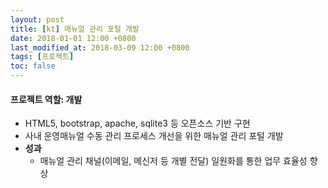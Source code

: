 ```yaml
---
layout: post
title: [kt] 매뉴얼 관리 포털 개발
date: 2018-01-01 12:00 +0800
last_modified_at: 2018-03-09 12:00 +0800
tags: [프로젝트]
toc: false
---
```


#### 프로젝트 역할: 개발

- HTML5, bootstrap, apache, sqlite3 등 오픈소스 기반 구현
- 사내 운영매뉴얼 수동 관리 프로세스 개선을 위한 매뉴얼 관리 포털 개발
- **성과**
    + 매뉴얼 관리 채널(이메일, 메신저 등 개별 전달) 일원화를 통한 업무 효율성 향상
